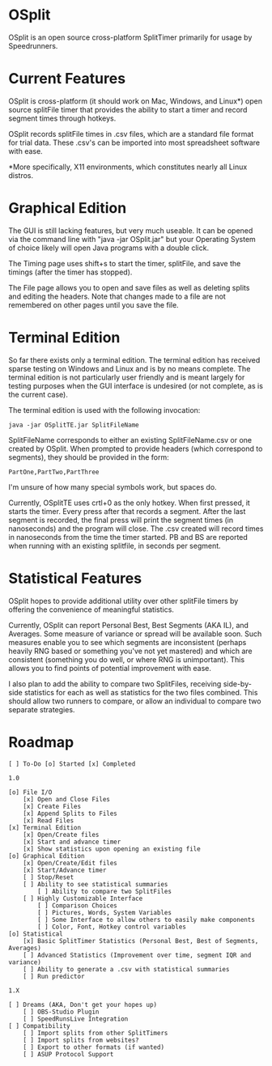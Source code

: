 OSplit
======

OSplit is an open source cross-platform SplitTimer primarily for usage by Speedrunners.

Current Features
================

OSplit is cross-platform (it should work on Mac, Windows, and Linux*) open source splitFile timer that provides the ability to start a timer and record segment times through hotkeys.

OSplit records splitFile times in .csv files, which are a standard file format for trial data. These .csv's can be imported into most spreadsheet software with ease.

*More specifically, X11 environments, which constitutes nearly all Linux distros.

Graphical Edition
=================

The GUI is still lacking features, but very much useable. It can be opened via the command line with "java -jar OSplit.jar" but your Operating System of choice likely will open Java programs with a double click.

The Timing page uses shift+s to start the timer, splitFile, and save the timings (after the timer has stopped).

The File page allows you to open and save files as well as deleting splits and editing the headers. Note that changes made to a file are not remembered on other pages until you save the file.

Terminal Edition
================

So far there exists only a terminal edition. The terminal edition has received sparse testing on Windows and Linux and is by no means complete. The terminal edition is not particularly user friendly and is meant largely for testing purposes when the GUI interface is undesired (or not complete, as is the current case).

The terminal edition is used with the following invocation:

    java -jar OSplitTE.jar SplitFileName
    
SplitFileName corresponds to either an existing SplitFileName.csv or one created by OSplit. When prompted to provide headers (which correspond to segments), they should be provided in the form:

    PartOne,PartTwo,PartThree
    
I'm unsure of how many special symbols work, but spaces do.

Currently, OSplitTE uses crtl+0 as the only hotkey. When first pressed, it starts the timer. Every press after that records a segment. After the last segment is recorded, the final press will print the segment times (in nanoseconds) and the program will close.
The .csv created will record times in nanoseconds from the time the timer started. PB and BS are reported when running with an existing splitfile, in seconds per segment.

Statistical Features
====================

OSplit hopes to provide additional utility over other splitFile timers by offering the convenience of meaningful statistics.

Currently, OSplit can report Personal Best, Best Segments (AKA IL), and Averages. Some measure of variance or spread will be available soon. Such measures enable you to see which segments are inconsistent (perhaps heavily RNG based or something you've not yet mastered) and which are consistent (something you do well, or where RNG is unimportant). This allows you to find points of potential improvement with ease.

I also plan to add the ability to compare two SplitFiles, receiving side-by-side statistics for each as well as statistics for the two files combined. This should allow two runners to compare, or allow an individual to compare two separate strategies.

Roadmap
=======

    [ ] To-Do [o] Started [x] Completed

    1.0

    [o] File I/O
        [x] Open and Close Files
        [x] Create Files
        [x] Append Splits to Files
        [x] Read Files
    [x] Terminal Edition
        [x] Open/Create files
        [x] Start and advance timer
        [x] Show statistics upon opening an existing file
    [o] Graphical Edition
        [x] Open/Create/Edit files
        [x] Start/Advance timer
        [ ] Stop/Reset
        [ ] Ability to see statistical summaries
            [ ] Ability to compare two SplitFiles
        [ ] Highly Customizable Interface
            [ ] Comparison Choices
            [ ] Pictures, Words, System Variables
            [ ] Some Interface to allow others to easily make components
            [ ] Color, Font, Hotkey control variables
    [o] Statistical
        [x] Basic SplitTimer Statistics (Personal Best, Best of Segments, Averages)
        [ ] Advanced Statistics (Improvement over time, segment IQR and variance)
        [ ] Ability to generate a .csv with statistical summaries
        [ ] Run predictor

    1.X

    [ ] Dreams (AKA, Don't get your hopes up)
        [ ] OBS-Studio Plugin
        [ ] SpeedRunsLive Integration
    [ ] Compatibility
        [ ] Import splits from other SplitTimers
        [ ] Import splits from websites?
        [ ] Export to other formats (if wanted)
        [ ] ASUP Protocol Support